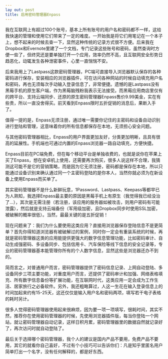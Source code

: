 ```yaml
---
lay out: post
title: 启用密码管理器Enpass
---
```


我在互联网上有超过100个账号，基本上所有账号的用户名和密码都不一样，这给我快速的管理和使用它们带来了一定的难度。一开始我是将它们用笔记在一个本子上，想不起来的时候去查一下，显然这种传统的记录方式很不方便。后来我在Dropbox和Evernote里建了一个文档，专门记录这些账号和密码，虽然查询时方便一些了，但终究还是要单独打开一个应用，效率仍然不高，且互联网安全形势日趋恶化，动辄发生各种泄密事件，心里一直惴惴不安。

后来我用上了Lastpass这款密码管理器，PC端可直接导入浏览器默认保存的各种密码进行保存，安装相应的浏览器插件，可在访问各种网站的时候自动填充用户名和密码，再也无须每次手动输入登录信息了，非常便捷。遗憾的是Lastpass没有黑莓手机的原生客户端，作为黑莓脑残粉我表示无法接受。而黑莓应用商店里仅有的跨平台、支持云端同步、还原的原生密码管理器Enpass售价9.99美金，实在有些贵，所以一直没舍得买。前天看到Enpass限时五折促销的消息后，果断入手了。

值得一提的是，Enpass无须注册，通过唯一需要你记住的主密码和设备自动识别进行登陆和管理，这意味着你的所有信息都保存在本地，无须担心安全问题。

与其他密码管理器相比，Enpass的用户界面更加友好，分类更加明晰，且具有很高的延展性。手机端也可通过内置的Enpass浏览器一路自动填充，方便快捷。

Enpass目前在PC端免费，但在每个移动平台是单独收费的，也就是说你在苹果上买了Enpass，想在安卓机上使用，还需要再次购买，很多人说这样不合理，我猜测这可能不是它的营销策略，而是因为它无须注册，密码都是保存在本地，所以只能通过设备识别来确认通过同一个主密码登陆的是你本人，当然你就必须为在新设备上使用Enpass而买单了。

其实密码管理器不是什么新鲜玩意，1Password、Lastpass、Keepass等都早已为人熟知，我选择Enpass最主要的原因是黑莓手机上有原生（我觉得我已经没治了…），其次是无需注册（若注册，该应用的服务器如被攻击，则用户密码有可能泄露），然后就是支持云端备份（军用级加密，且Dropbox同步时使用SSL加密，被破解的概率很低）。当然，最最关键的是五折促销！

现在问题来了：我们为什么要使用这类应用？直接用浏览器保存登陆信息不是更简单？首先你得知道浏览器有被破解过的案例，同时你一定会有重装系统的时候，再就是密码管理器这类的应用能提供更强大的数字信息管理功能，比如密码审计、自动生成强密码、多设备同步、包括信用卡、汽车保险等线下信息的安全记录等，专业的密码管理器基本能管理你所有的个人数字信息，显然这些是浏览器还办不到的。

简而言之，对普通用户而言，密码管理器提供了密码信息记录、上网自动登陆、多设备同步三项主要功能，对重度用户而言，还提供了密码审计和加强、网络表格填充、所有数字信息备份等扩展功能，在互联网时代，这类应用一定会成为工作生活、居家旅行之必备软件。另外，我还粗略算过，人这一生花在输入登录信息上的时间加起来约有15-25天，这还仅仅是输入用户名和密码两项，填写若干电子表格的耗时另计。

很多人觉得密码管理器使用起来很麻烦，因为要一项一项填写，很耗时间，其实不然，推荐你在使用密码管理器的时候，先使用浏览器插件版，每当你登陆一个网站，就让密码管理器自动记录，这样日积月累，密码管理器里的数据自然就记录好了，再次访问时就自动登陆了。

最后关于选择哪个密码管理器，我个人的建议是国内产品不要用，免费产品不要用，其它的就看你自己喜好，不过有个小技巧可以告诉你们：凡是知乎里匿名用户简单打出一个名字，没有任何解释的，都是好东西。
